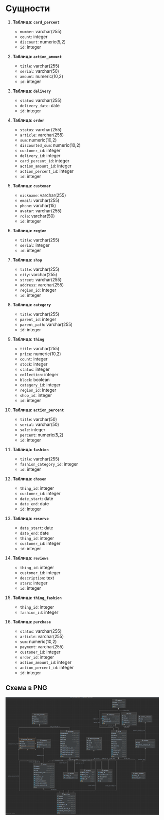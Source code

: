 # Сущности

1. **Таблица: `card_percent`**
    - `number`: varchar(255)
    - `count`: integer
    - `discount`: numeric(5,2)
    - `id`: integer

2. **Таблица: `action_amount`**
    - `title`: varchar(255)
    - `serial`: varchar(50)
    - `amount`: numeric(10,2)
    - `id`: integer

3. **Таблица: `delivery`**
    - `status`: varchar(255)
    - `delivery_date`: date
    - `id`: integer

4. **Таблица: `order`**
    - `status`: varchar(255)
    - `article`: varchar(255)
    - `sum`: numeric(10,2)
    - `discounted_sum`: numeric(10,2)
    - `customer_id`: integer
    - `delivery_id`: integer
    - `card_percent_id`: integer
    - `action_amount_id`: integer
    - `action_percent_id`: integer
    - `id`: integer

5. **Таблица: `customer`**
    - `nickname`: varchar(255)
    - `email`: varchar(255)
    - `phone`: varchar(15)
    - `avatar`: varchar(255)
    - `role`: varchar(50)
    - `id`: integer

6. **Таблица: `region`**
    - `title`: varchar(255)
    - `serial`: integer
    - `id`: integer

7. **Таблица: `shop`**
    - `title`: varchar(255)
    - `city`: varchar(255)
    - `street`: varchar(255)
    - `address`: varchar(255)
    - `region_id`: integer
    - `id`: integer

8. **Таблица: `category`**
    - `title`: varchar(255)
    - `parent_id`: integer
    - `parent_path`: varchar(255)
    - `id`: integer

9. **Таблица: `thing`**
    - `title`: varchar(255)
    - `price`: numeric(10,2)
    - `count`: integer
    - `stock`: integer
    - `status`: integer
    - `collection`: integer
    - `block`: boolean
    - `category_id`: integer
    - `region_id`: integer
    - `shop_id`: integer
    - `id`: integer

10. **Таблица: `action_percent`**
    - `title`: varchar(50)
    - `serial`: varchar(50)
    - `sale`: integer
    - `percent`: numeric(5,2)
    - `id`: integer

11. **Таблица: `fashion`**
    - `title`: varchar(255)
    - `fashion_category_id`: integer
    - `id`: integer

12. **Таблица: `chosen`**
    - `thing_id`: integer
    - `customer_id`: integer
    - `date_start`: date
    - `date_end`: date
    - `id`: integer

13. **Таблица: `reserve`**
    - `date_start`: date
    - `date_end`: date
    - `thing_id`: integer
    - `customer_id`: integer
    - `id`: integer

14. **Таблица: `reviews`**
    - `thing_id`: integer
    - `customer_id`: integer
    - `description`: text
    - `stars`: integer
    - `id`: integer

15. **Таблица: `thing_fashion`**
    - `thing_id`: integer
    - `fashion_id`: integer

16. **Таблица: `purchase`**
    - `status`: varchar(255)
    - `article`: varchar(255)
    - `sum`: numeric(10,2)
    - `payment`: varchar(255)
    - `customer_id`: integer
    - `order_id`: integer
    - `action_amount_id`: integer
    - `action_percent_id`: integer
    - `id`: integer

## Схема в PNG
![chema.png](..%2Fimages%2Fchema.png)